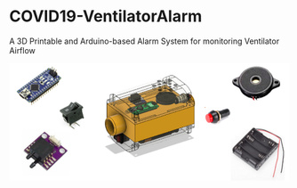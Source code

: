 # COVID19-VentilatorAlarm
A 3D Printable and Arduino-based Alarm System for monitoring Ventilator Airflow

![](Pictures/Schematic+Parts.png)
